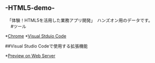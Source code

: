 ## -HTML5-demo-

　「体験！HTML5を活用した業務アプリ開発」　ハンズオン用のデータです。
 　
#ツール

*[Chrome](https://www.google.co.jp/chrome/browser/desktop/)
*[Visual Stduio Code](https://www.microsoft.com/ja-jp/dev/products/code-vs.aspx)
 
##Visual Studio Codeで使用する拡張機能

*[Preview on Web Server](https://marketplace.visualstudio.com/items?itemName=yuichinukiyama.vscode-preview-server)
